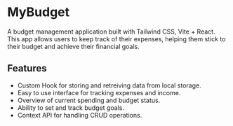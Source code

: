 
# MyBudget

A budget management application built with Tailwind CSS, Vite + React. This app allows users to keep track of their expenses, helping them stick to their budget and achieve their financial goals.


## Features

- Custom Hook for storing and retreiving data from local storage.
- Easy to use interface for tracking expenses and income.
- Overview of current spending and budget status.
- Ability to set and track budget goals.
- Context API for handling CRUD operations.

